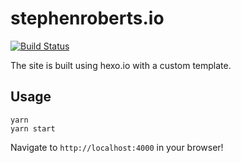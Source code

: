 stephenroberts.io
=================

[![Build Status](https://img.shields.io/travis/stephencroberts/stephenroberts-io.svg)](https://travis-ci.org/stephencroberts/stephenroberts-io)

The site is built using hexo.io with a custom template.

## Usage

```
yarn
yarn start
```

Navigate to `http://localhost:4000` in your browser!

